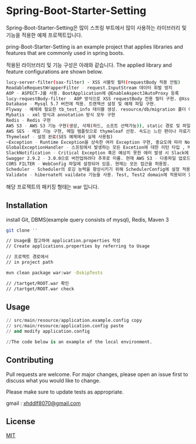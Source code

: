 # Spring-Boot-Starter-Setting

Spring-Boot-Starter-Setting은 많이 스프링 부트에서 많이 사용하는 라이브러리 및 기능을 적용한 예제 프로젝트입니다.

pring-Boot-Starter-Setting is an example project that applies libraries and features that are commonly used in spring boots.

적용된 라이브러리 및 기능 구성은 아래와 같습니다.
The applied library and feature configurations are shown below.

```bash
lucy-server-filter(sax-filter) - XSS 서블릿 필터(requestBody 적용 안됨)
ReadableRequestWrapperFilter - request.InputStream 데이터 휘발 방지
AOP - ASPECT-J를 사용. BootApplication에 @EnableAspectJAutoProxy 등록
lucy-requestBody-filter - AOP 방식으로 XSS requestBody 전용 필터 구현. @Xss, @XssExclude Annotation을 개발하여 디테일한 필터링이 가능해짐.
Database - Mysql 5.7 버전에 적용. 트랜잭션 설정 및 예제 파일 구현.
Flyway - 예제에 필요한 tb_test_info 테이블 생성. resource/db/migration 폴더 아래에 추가 기입하면 됨
Mybatis - xml 방식과 annotation 방식 모두 구현
Redis - Redis 구현
AWS S3 - AWS S3 기능 구현(생성, 삭제(하드, 소프트 선택가능)), static 경로 및 파일 명 겹치지 않도록 설정. 다중 업로드도 구현되어 있으나 Swagger 버그로 인하여 Swagger에서는 실행할 수 없음. POST MAN 으로 테스트 진행시 잘 동작하는 것을 확인함.
AWS SES - 메일 기능 구현, 메일 템플릿으로 thymeleaf 선정. 속도는 느린 편이나 자료가 많고 현재 많이 쓰이고 있음.
Thymeleaf - 설정 완료(SES 예제에서 실제 사용됨)
~Exception - Runtime Exception을 상속한 여러 Exception 구현, 중요도에 따라 Non Critical, Critical Exception을 구분함.
GlobalExceptionHandler - 스프링에서 발생하는 모든 Excetion에 대한 리턴 타입 , 메시지를 정돈하여 리턴함. 
SlackNotification - Critical Exception 혹은 예상치 못한 에러 발생 시 Slack에 Noti함. GlobalExceptionHandler에서 호출됨. url, requestParam, requestBody, ErrorMessage, ErrorStackTrace등의 정보를 담아 전송한다.
Swagger 2.9.2 - 3.0.0으로 버전업하려다 추후로 미룸. 현재 AWS S3 - 다중파일 업로드 시 에러 발생
CORS FILTER - WebConfig 파일에 설정되어 있음. 현재는 모든 접근을 허용함.
Scheduler - Scheduler의 로깅 능력을 향상시키기 위해 SchedulerConfig에 설정 적용. 실제 사용 예제는 Scheduler 파일 내에 주석을 풀어주면 됨.
Validate - hibernate의 vaildate 기능을 사용. Test, Test2 domain에 적용되어 있다.
```
해당 프로젝트의 패키징 형태는 war 입니다.

## Installation

install Git, DBMS(example query consists of mysql), Redis, Maven 3

```bash
git clone ''

// Usage를 참고하여 application.properties 작성
// Create applications.properties by referring to Usage

// 프로젝트 경로에서
// in project path

mvn clean package war:war -DskipTests

// /tartget/ROOT.war 확인
// /tartget/ROOT.war check
```

## Usage


```python
// src/main/resource/application.example.config copy
// src/main/resource/application.config paste
// and modify application.config

//The code below is an example of the local environment.

```

## Contributing
Pull requests are welcome. For major changes, please open an issue first to discuss what you would like to change.

Please make sure to update tests as appropriate.

gmail : xhddlf8070@gmail.com
## License
[MIT](https://choosealicense.com/licenses/mit/)